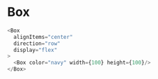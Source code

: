 # Box

```javascript
<Box
  alignItems="center"
  direction="row"
  display="flex"
>
  <Box color="navy" width={100} height={100}/>
</Box>
```
